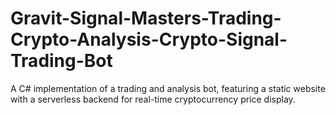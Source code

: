 # Gravit-Signal-Masters-Trading-Crypto-Analysis-Crypto-Signal-Trading-Bot
A C# implementation of a trading and analysis bot, featuring a static website with a serverless backend for real-time cryptocurrency price display.
